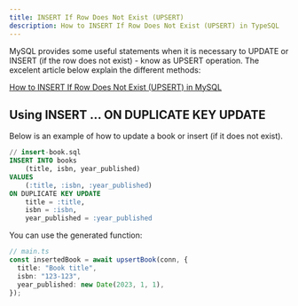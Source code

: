 ```yaml
---
title: INSERT If Row Does Not Exist (UPSERT)
description: How to INSERT If Row Does Not Exist (UPSERT) in TypeSQL
---
```


MySQL provides some useful statements when it is necessary to UPDATE or INSERT (if the row does not exist) - know as UPSERT operation. The excelent article below explain the different methods:

<a href="https://www.atlassian.com/data/admin/how-to-insert-if-row-does-not-exist-upsert-in-mysql" target="_blank">How to INSERT If Row Does Not Exist (UPSERT) in MySQL</a>

## Using INSERT ... ON DUPLICATE KEY UPDATE

Below is an example of how to update a book or insert (if it does not exist).

```sql
// insert-book.sql
INSERT INTO books
    (title, isbn, year_published)
VALUES
    (:title, :isbn, :year_published)
ON DUPLICATE KEY UPDATE
    title = :title,
    isbn = :isbn,
    year_published = :year_published
```

You can use the generated function:

```ts
// main.ts
const insertedBook = await upsertBook(conn, {
  title: "Book title",
  isbn: "123-123",
  year_published: new Date(2023, 1, 1),
});
```
